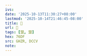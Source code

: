 ```yaml
---
ivs:
date: '2025-10-13T11:30:27+08:00'
lastmod: '2025-10-14T21:46:45-08:00'
title: 󰥹
url: 󰥹
tags: [盟, 盟]
hex: 76DF
src: GHZR, DCCV
note:
---
```

